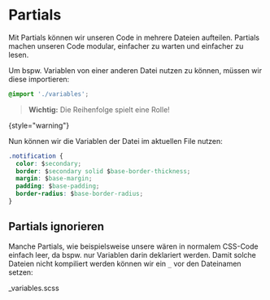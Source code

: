 # Partials

Mit Partials können wir unseren Code in mehrere Dateien aufteilen. Partials machen unseren Code modular, einfacher zu warten und einfacher zu lesen.

Um bspw. Variablen von einer anderen Datei nutzen zu können, müssen wir diese importieren:

````CSS
@import './variables';
````

> **Wichtig:** Die Reihenfolge spielt eine Rolle!

{style="warning"}

Nun können wir die Variablen der Datei im aktuellen File nutzen:

````CSS
.notification {
  color: $secondary;
  border: $secondary solid $base-border-thickness;
  margin: $base-margin;
  padding: $base-padding;
  border-radius: $base-border-radius;
}
````

## Partials ignorieren

Manche Partials, wie beispielsweise unsere wären in normalem CSS-Code einfach leer, da bspw. nur Variablen darin deklariert werden. Damit solche Dateien nicht kompiliert werden können wir ein `_` vor den Dateinamen setzen:

<path>_variables.scss</path>